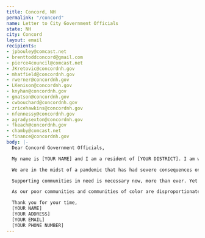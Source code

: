 ```yaml
---
title: Concord, NH
permalink: "/concord"
name: Letter to City Government Officials
state: NH
city: Concord
layout: email
recipients:
- jpbouley@comcast.net
- brenttoddconcord@gmail.com
- pierce4council@comcast.net
- JKretovic@concordnh.gov
- mhatfield@concordnh.gov
- rwerner@concordnh.gov
- LKenison@concordnh.gov
- knyhan@concordnh.gov
- gmatson@concordnh.gov
- cwbouchard@concordnh.gov
- zricehawkins@concordnh.gov
- nfennessy@concordnh.gov
- agradysexton@concordnh.gov
- fkeach@concordnh.gov
- chamby@comcast.net
- finance@concordnh.gov
body: |-
  Dear Concord Government Officials,

  My name is [YOUR NAME] and I am a resident of [YOUR DISTRICT]. I am writing to demand that the City Council adopt a People’s Budget that prioritizes community wellbeing and redirects funding away from the police and towards social services that actually keep our community safe.

  We are in the midst of a pandemic that has had severe consequences on our city. As of April 2020, the unemployment rate in Merrimack County has skyrocketed to 15.8% of the labor force. According to Concord Coalition to End Homelessness we are “bracing for a new wave of homelessness.” The responsibility of solving this rising crisis cannot fall on outside organizations and private donors.

  Supporting communities in need is necessary now, more than ever. Yet the FY 2021 Budget would increase the Concord Police's budget by nearly a million dollars. Research shows that a living wage, access to holistic health services and treatment, educational opportunity, and stable housing are far more successful promoting community safety than police or prisons. As such, I demand more aggressive financial support be directed to those areas, particularly in response to the economic impact of COVID-19. I insist as a taxpayer of the city of Concord that funds be reallocated from the Concord Police to Human Services to ensure that the basic needs of all Concord citizens are met.

  As our poor communities and communities of color are disproportionate targets of police violence and disproportionately affected by the COVID-19 pandemic, the current proposed budget for 2021 that would increase the budget of the Concord Police is unacceptable. We must join the calls of those across the country to Defund The Police and demand a budget that adequately and ethically meets the needs of at-risk Concord residents during this trying and uncertain time, when livelihoods are on the line. I insist on a budget that supports community wellbeing, rather than empowers the police forces that tear them apart.

  Thank you for your time,
  [YOUR NAME]
  [YOUR ADDRESS]
  [YOUR EMAIL]
  [YOUR PHONE NUMBER]
---
```


